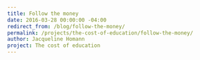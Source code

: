```yaml
---
title: Follow the money
date: 2016-03-28 00:00:00 -04:00
redirect_from: /blog/follow-the-money/
permalink: /projects/the-cost-of-education/follow-the-money/
author: Jacqueline Homann
project: The cost of education
---
```


